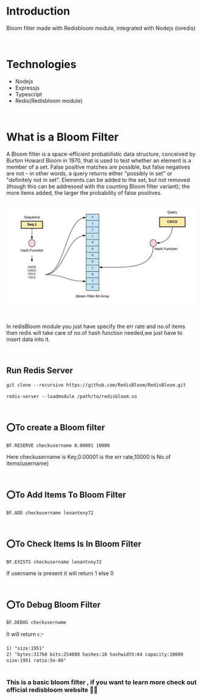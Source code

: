 # Introduction

<p>Bloom filter made with Redisbloom module, integrated with Nodejs (ioredis)</p>

&nbsp;

# Technologies

- Nodejs
- Expressjs
- Typescript
- Redis(Redisbloom module)

&nbsp;

# What is a Bloom Filter

A Bloom filter is a space-efficient probabilistic data structure, conceived by Burton Howard Bloom in 1970, that is used to test whether an element is a member of a set. False positive matches are possible, but false negatives are not – in other words, a query returns either "possibly in set" or "definitely not in set". Elements can be added to the set, but not removed (though this can be addressed with the counting Bloom filter variant); the more items added, the larger the probability of false positives.

![GitHub Logo](readmeimg/img1.jpeg)
&nbsp;

In redisBloom module you just have specify the err rate and no.of items then redis will take care of no.of hash function needed,we just have to insert data into it.

&nbsp;

## Run Redis Server

```
git clone --recursive https://github.com/RedisBloom/RedisBloom.git
```

```
redis-server --loadmodule /path/to/redisbloom.so
```

&nbsp;

## ⭕To create a Bloom filter

```REDIS
BF.RESERVE checkusername 0.00001 10000
```

Here checkusername is Key,0.00001 is the err rate,10000 is No.of items(username)

&nbsp;

## ⭕To Add Items To Bloom Filter

```REDIS
BF.ADD checkusername leoantony72
```

&nbsp;

## ⭕To Check Items Is In Bloom Filter

```REDIS
BF.EXISTS checkusername leoantony72
```

If username is present it will return 1 else 0

&nbsp;

## ⭕To Debug Bloom Filter

```REDIS
BF.DEBUG checkusername
```

It will return 👉

```
1) "size:1951"
2) "bytes:31760 bits:254080 hashes:18 hashwidth:64 capacity:10000 size:1951 ratio:5e-06"
```

#

<h3>This is a basic bloom filter , if you want to learn more check out official redisbloom website 👨‍💻</h3>
